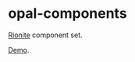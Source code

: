 # opal-components

[Rionite](https://github.com/Riim/Rionite) component set.

[Demo](https://jsfiddle.net/yL1trkf1/).
